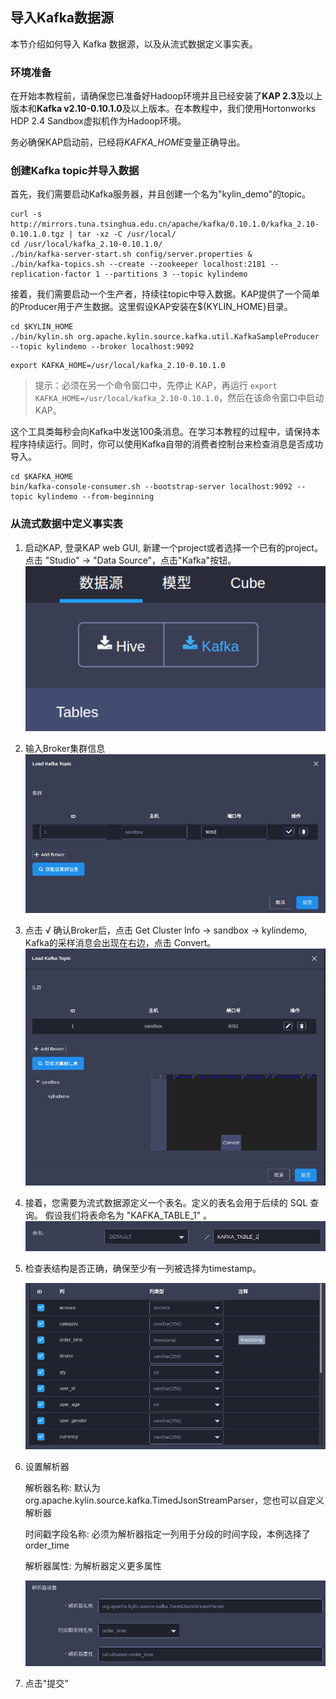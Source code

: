 ## 导入Kafka数据源
本节介绍如何导入 Kafka 数据源，以及从流式数据定义事实表。

### 环境准备

在开始本教程前，请确保您已准备好Hadoop环境并且已经安装了**KAP 2.3**及以上版本和**Kafka v2.10-0.10.1.0**及以上版本。在本教程中，我们使用Hortonworks HDP 2.4 Sandbox虚拟机作为Hadoop环境。

务必确保KAP启动前，已经将*KAFKA_HOME*变量正确导出。

### 创建Kafka topic并导入数据

首先，我们需要启动Kafka服务器，并且创建一个名为"kylin_demo"的topic。

```shell
curl -s http://mirrors.tuna.tsinghua.edu.cn/apache/kafka/0.10.1.0/kafka_2.10-0.10.1.0.tgz | tar -xz -C /usr/local/
cd /usr/local/kafka_2.10-0.10.1.0/
./bin/kafka-server-start.sh config/server.properties &
./bin/kafka-topics.sh --create --zookeeper localhost:2181 --replication-factor 1 --partitions 3 --topic kylindemo
```

接着，我们需要启动一个生产者，持续往topic中导入数据。KAP提供了一个简单的Producer用于产生数据。这里假设KAP安装在${KYLIN_HOME}目录。

```shell
cd $KYLIN_HOME
./bin/kylin.sh org.apache.kylin.source.kafka.util.KafkaSampleProducer --topic kylindemo --broker localhost:9092
```
```
export KAFKA_HOME=/usr/local/kafka_2.10-0.10.1.0
```

> 提示：必须在另一个命令窗口中，先停止 KAP，再运行 `export KAFKA_HOME=/usr/local/kafka_2.10-0.10.1.0`，然后在该命令窗口中启动 KAP。

这个工具类每秒会向Kafka中发送100条消息。在学习本教程的过程中，请保持本程序持续运行。同时，你可以使用Kafka自带的消费者控制台来检查消息是否成功导入。

```shell
cd $KAFKA_HOME
bin/kafka-console-consumer.sh --bootstrap-server localhost:9092 --topic kylindemo --from-beginning
```



### 从流式数据中定义事实表

1. 启动KAP, 登录KAP web GUI, 新建一个project或者选择一个已有的project。点击 "Studio" -> "Data Source"，点击"Kafka"按钮。
   ![](images/s1.png)
2. 输入Broker集群信息
   ![](images/s2.png)


3. 点击 √ 确认Broker后，点击 Get Cluster Info -> sandbox -> kylindemo, Kafka的采样消息会出现在右边，点击 Convert。
   ![](images/s3.png)


4. 接着，您需要为流式数据源定义一个表名。定义的表名会用于后续的 SQL 查询。 假设我们将表命名为 "KAFKA_TABLE_1" 。
   ![](images/s4.png)

5. 检查表结构是否正确，确保至少有一列被选择为timestamp。

   ![](images/s5.png)

6. 设置解析器

   解析器名称: 默认为org.apache.kylin.source.kafka.TimedJsonStreamParser，您也可以自定义解析器

   时间戳字段名称: 必须为解析器指定一列用于分段的时间字段，本例选择了order_time

   解析器属性: 为解析器定义更多属性

   ![](images/s6.png)

7. 点击"提交"

